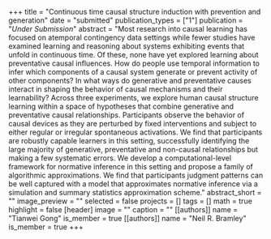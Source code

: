 +++
title = "Continuous time causal structure induction with prevention and generation"
date = "submitted"
publication_types = ["1"]
publication = "_Under Submission_"
abstract = "Most research into causal learning has focused on atemporal contingency data settings while fewer studies have examined learning and reasoning about systems exhibiting events that unfold in continuous time. Of these, none have yet explored learning about preventative causal influences. How do people use temporal information to infer which components of a causal system generate or prevent activity of other components? In what ways do generative and preventative causes interact in shaping the behavior of causal mechanisms and their learnability? Across three experiments, we explore human causal structure learning within a space of hypotheses that combine generative and preventative causal relationships. Participants observe the behavior of causal devices as they are perturbed by fixed interventions and subject to either regular or irregular spontaneous activations. We find that participants are robustly capable learners in this setting, successfully identifying the large majority of generative, preventative and non-causal relationships but making a few systematic errors. We develop a computational-level framework for normative inference in this setting and propose a family of algorithmic approximations. We find that participants judgment patterns can be well captured with a model that approximates normative inference via a simulation and summary statistics approximation scheme."
abstract_short = ""
image_preview = ""
selected = false
projects = []
tags = []
math = true
highlight = false
[header]
image = ""
caption = ""
[[authors]]
	name = "Tianwei Gong"
	is_member = true
[[authors]]
	name = "Neil R. Bramley"
	is_member = true
+++
